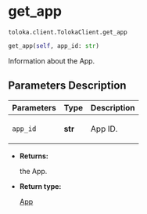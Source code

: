 # get_app
`toloka.client.TolokaClient.get_app`

```python
get_app(self, app_id: str)
```

Information about the App.

## Parameters Description

| Parameters | Type | Description |
| :----------| :----| :-----------|
`app_id`|**str**|<p>App ID.</p>

* **Returns:**

  the App.

* **Return type:**

  [App](toloka.client.app.App.md)
